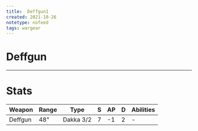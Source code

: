 ```yaml
---
title:  Deffgun1
created: 2021-10-26
notetype: nofeed
tags: wargear
---
```


# Deffgun

---

# Stats

| Weapon  | Range | Type      | S   | AP  | D   | Abilities |
| ------- | ----- | --------- | --- | --- | --- | --------- |
| Deffgun | 48"   | Dakka 3/2 | 7   | -1  | 2   | -         | 